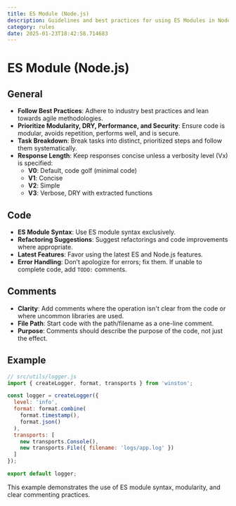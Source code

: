 ```yaml
---
title: ES Module (Node.js)
description: Guidelines and best practices for using ES Modules in Node.js, focusing on modularity, performance, and security.
category: rules
date: 2025-01-23T18:42:58.714683
---
```



# ES Module (Node.js)

## General
- **Follow Best Practices**: Adhere to industry best practices and lean towards agile methodologies.
- **Prioritize Modularity, DRY, Performance, and Security**: Ensure code is modular, avoids repetition, performs well, and is secure.
- **Task Breakdown**: Break tasks into distinct, prioritized steps and follow them systematically.
- **Response Length**: Keep responses concise unless a verbosity level (Vx) is specified:
  - **V0**: Default, code golf (minimal code)
  - **V1**: Concise
  - **V2**: Simple
  - **V3**: Verbose, DRY with extracted functions

## Code
- **ES Module Syntax**: Use ES module syntax exclusively.
- **Refactoring Suggestions**: Suggest refactorings and code improvements where appropriate.
- **Latest Features**: Favor using the latest ES and Node.js features.
- **Error Handling**: Don’t apologize for errors; fix them. If unable to complete code, add `TODO:` comments.

## Comments
- **Clarity**: Add comments where the operation isn't clear from the code or where uncommon libraries are used.
- **File Path**: Start code with the path/filename as a one-line comment.
- **Purpose**: Comments should describe the purpose of the code, not just the effect.

## Example
```javascript
// src/utils/logger.js
import { createLogger, format, transports } from 'winston';

const logger = createLogger({
  level: 'info',
  format: format.combine(
    format.timestamp(),
    format.json()
  ),
  transports: [
    new transports.Console(),
    new transports.File({ filename: 'logs/app.log' })
  ]
});

export default logger;
```

This example demonstrates the use of ES module syntax, modularity, and clear commenting practices.
